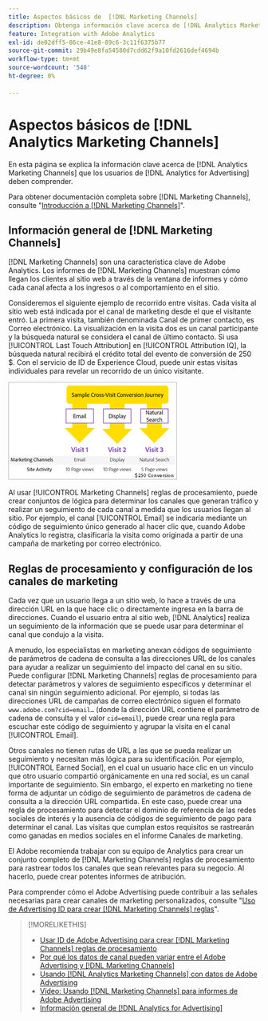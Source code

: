 ```yaml
---
title: Aspectos básicos de  [!DNL Marketing Channels]
description: Obtenga información clave acerca de [!DNL Analytics Marketing Channels] que [!DNL Analytics for Advertising] los usuarios deben entender.
feature: Integration with Adobe Analytics
exl-id: de02dff5-86ce-41e8-89c6-3c11f6375b77
source-git-commit: 29b49e8fa54580d7cdd62f9a10fd2616def4694b
workflow-type: tm+mt
source-wordcount: '548'
ht-degree: 0%

---
```


# Aspectos básicos de [!DNL Analytics Marketing Channels]

En esta página se explica la información clave acerca de [!DNL Analytics Marketing Channels] que los usuarios de [!DNL Analytics for Advertising] deben comprender.

Para obtener documentación completa sobre [!DNL Marketing Channels], consulte &quot;[Introducción a  [!DNL Marketing Channels]](https://experienceleague.adobe.com/docs/analytics/components/marketing-channels/c-getting-started-mchannel.html?lang=es)&quot;.

## Información general de [!DNL Marketing Channels]

[!DNL Marketing Channels] son una característica clave de Adobe Analytics. Los informes de [!DNL Marketing Channels] muestran cómo llegan los clientes al sitio web a través de la ventana de informes y cómo cada canal afecta a los ingresos o al comportamiento en el sitio.

Consideremos el siguiente ejemplo de recorrido entre visitas. Cada visita al sitio web está indicada por el canal de marketing desde el que el visitante entró. La primera visita, también denominada Canal de primer contacto, es Correo electrónico. La visualización en la visita dos es un canal participante y la búsqueda natural se considera el canal de último contacto. Si usa [!UICONTROL Last Touch Attribution] en [!UICONTROL Attribution IQ], la búsqueda natural recibirá el crédito total del evento de conversión de 250 $. Con el servicio de ID de Experience Cloud, puede unir estas visitas individuales para revelar un recorrido de un único visitante.

![Ejemplo de recorrido de conversión entre visitas en los canales de marketing](/help/integrations/assets/a4adc-mc-sample-journey.png)

Al usar [!UICONTROL Marketing Channels] reglas de procesamiento, puede crear conjuntos de lógica para determinar los canales que generan tráfico y realizar un seguimiento de cada canal a medida que los usuarios llegan al sitio. Por ejemplo, el canal [!UICONTROL Email] se indicaría mediante un código de seguimiento único generado al hacer clic que, cuando Adobe Analytics lo registra, clasificaría la visita como originada a partir de una campaña de marketing por correo electrónico.

## Reglas de procesamiento y configuración de los canales de marketing

Cada vez que un usuario llega a un sitio web, lo hace a través de una dirección URL en la que hace clic o directamente ingresa en la barra de direcciones. Cuando el usuario entra al sitio web, [!DNL Analytics] realiza un seguimiento de la información que se puede usar para determinar el canal que condujo a la visita.

A menudo, los especialistas en marketing anexan códigos de seguimiento de parámetros de cadena de consulta a las direcciones URL de los canales para ayudar a realizar un seguimiento del impacto del canal en su sitio. Puede configurar [!DNL Marketing Channels] reglas de procesamiento para detectar parámetros y valores de seguimiento específicos y determinar el canal sin ningún seguimiento adicional. Por ejemplo, si todas las direcciones URL de campañas de correo electrónico siguen el formato `www.adobe.com?cid=email…` (donde la dirección URL contiene el parámetro de cadena de consulta y el valor `cid=email`), puede crear una regla para escuchar este código de seguimiento y agrupar la visita en el canal [!UICONTROL Email].

Otros canales no tienen rutas de URL a las que se pueda realizar un seguimiento y necesitan más lógica para su identificación. Por ejemplo, [!UICONTROL Earned Social], en el cual un usuario hace clic en un vínculo que otro usuario compartió orgánicamente en una red social, es un canal importante de seguimiento. Sin embargo, el experto en marketing no tiene forma de adjuntar un código de seguimiento de parámetros de cadena de consulta a la dirección URL compartida. En este caso, puede crear una regla de procesamiento para detectar el dominio de referencia de las redes sociales de interés y la ausencia de códigos de seguimiento de pago para determinar el canal. Las visitas que cumplan estos requisitos se rastrearán como ganadas en medios sociales en el informe Canales de marketing.

El Adobe recomienda trabajar con su equipo de Analytics para crear un conjunto completo de [!DNL Marketing Channels] reglas de procesamiento para rastrear todos los canales que sean relevantes para su negocio. Al hacerlo, puede crear potentes informes de atribución.

Para comprender cómo el Adobe Advertising puede contribuir a las señales necesarias para crear canales de marketing personalizados, consulte &quot;[Uso de Advertising ID para crear [!DNL Marketing Channels] reglas](mc-ids.md)&quot;.

>[!MORELIKETHIS]
>
>* [Usar ID de Adobe Advertising para crear [!DNL Marketing Channels] reglas de procesamiento](mc-ids.md)
>* [Por qué los datos de canal pueden variar entre el Adobe Advertising y [!DNL Marketing Channels]](mc-data-variances.md)
>* [Usando [!DNL Analytics Marketing Channels] con datos de Adobe Advertising](mc-ac-data.md)
>* [Vídeo: Usando [!DNL Marketing Channels] para informes de Adobe Advertising](https://experienceleague.adobe.com/docs/advertising-learn/tutorials/analytics/analytics-reporting-a4adc.html?lang=es)
>* [Información general de [!DNL Analytics for Advertising]](/help/integrations/analytics/overview.md)
